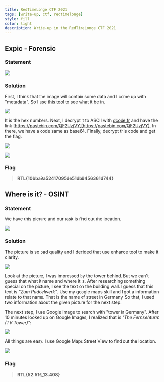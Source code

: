 ```yaml
---
title: RedTimeLonge CTF 2021
tags: [write-up, ctf, redtimelonge]
style: fill
color: light
description: Write-up in the RedTimeLonge CTF 2021
---
```


## Expic - Forensic

### Statement

![](https://raw.githubusercontent.com/nh4ttruong/nh4ttruong.github.io/main/_posts/red-team-longe-ctf-2021/images/expic.png)

### Solution
First, I think that the image will contain some data and I come up with "metadata". So I use [this tool](http://metapicz.com/#landing) to see what it be in.

![](https://raw.githubusercontent.com/nh4ttruong/nh4ttruong.github.io/main/_posts/red-team-longe-ctf-2021/images/ex1.png)

It is the hex numbers. Next, I decrypt it to ASCII with [dcode.fr](https://www.dcode.fr/ascii-code) and have the link [https://pastebin.com/QF2UzjVY](https://pastebin.com/QF2UzjVY). In there, we have a code same as base64. Finally, decrypt this code and get the flag.

![](https://raw.githubusercontent.com/nh4ttruong/nh4ttruong.github.io/main/_posts/red-team-longe-ctf-2021/images/ex2.png)

![](https://raw.githubusercontent.com/nh4ttruong/nh4ttruong.github.io/main/_posts/red-team-longe-ctf-2021/images/ex3.png)

### Flag

>**RTL{10bba9a52417095de51db9456361d744}**

## Where is it? - OSINT

### Statement

We have this picture and our task is find out the location.

![](https://raw.githubusercontent.com/nh4ttruong/nh4ttruong.github.io/main/_posts/red-team-longe-ctf-2021/images/where.png)

### Solution

The picture is so bad quality and I decided that use enhance tool to make it clarity.

![](https://raw.githubusercontent.com/nh4ttruong/nh4ttruong.github.io/main/_posts/red-team-longe-ctf-2021/images/whereeh.png)

Look at the picture, I was impressed by the tower behind. But we can't guess that what it name and where it is. After researching something special on the picture, I see the text on the building wall. I guess that this text is *"Zum Puddelwerk"*. Use my google maps skill and I got a information relate to that name. That is the name of street in Germany. So that, I used two information about the given picture for the next step.

The next step, I use Google Image to search with "tower in Germany". After 10 minutes looked up on Google Images, I realized that is *"The Fernsehturm (TV Tower)"*:

![](https://raw.githubusercontent.com/nh4ttruong/nh4ttruong.github.io/main/_posts/red-team-longe-ctf-2021/images/where1.png)

All things are easy. I use Google Maps Street View to find out the location.

![](https://raw.githubusercontent.com/nh4ttruong/nh4ttruong.github.io/main/_posts/red-team-longe-ctf-2021/images/final.png)

### Flag

>**RTL{52.516_13.408}**

